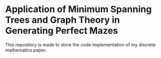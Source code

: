 # Application of Minimum Spanning Trees and Graph Theory in Generating Perfect Mazes

This repository is made to store the code implementation of my discrete mathematics paper.
